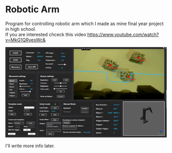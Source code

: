 # Robotic Arm

Program for controlling robotic arm which I made as mine final year project in high school. <br />
If you are interested chceck this video https://www.youtube.com/watch?v=MkG1QRyesWc&

![](img/app.png)

I'll write more info later.

